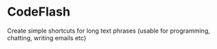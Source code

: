 # CodeFlash
Create simple shortcuts for long text phrases (usable for programming, chatting, writing emails etc)
